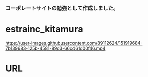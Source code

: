 ### コーポレートサイトの勉強として作成しました。
# estrainc_kitamura





https://user-images.githubusercontent.com/89112624/151919684-7b139683-125b-4581-89d3-66cd61d00f46.mp4




# URL

